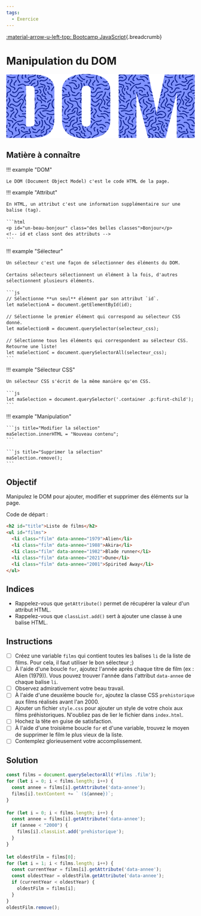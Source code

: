 ```yaml
---
tags:
  - Exercice
---
```


[:material-arrow-u-left-top: Bootcamp JavaScript](./js-bootcamp.md){.breadcrumb}

# Manipulation du DOM

![](../assets/images/dom_banner.png)

## Matière à connaître

!!! example "DOM"

    Le DOM (Document Object Model) c'est le code HTML de la page.

!!! example "Attribut"

    En HTML, un attribut c'est une information supplémentaire sur une balise (tag).

    ```html
    <p id="un-beau-bonjour" class="des belles classes">Bonjour</p>
    <!-- id et class sont des attributs -->
    ```

!!! example "Sélecteur"

    Un sélecteur c'est une façon de sélectionner des éléments du DOM.

    Certains sélecteurs sélectionnent un élément à la fois, d'autres sélectionnent plusieurs éléments.

    ```js
    // Sélectionne **un seul** élément par son attribut `id`.
    let maSelectionA = document.getElementById(id);

    // Sélectionne le premier élément qui correspond au sélecteur CSS donné.
    let maSelectionB = document.querySelector(selecteur_css);

    // Sélectionne tous les éléments qui correspondent au sélecteur CSS. Retourne une liste!
    let maSelectionC = document.querySelectorAll(selecteur_css);
    ```

!!! example "Sélecteur CSS"

    Un sélecteur CSS s'écrit de la même manière qu'en CSS.

    ```js
    let maSelection = document.querySelector('.container .p:first-child');
    ```

!!! example "Manipulation"

    ```js title="Modifier la sélection"
    maSelection.innerHTML = "Nouveau contenu";
    ```

    ```js title="Supprimer la sélection"
    maSelection.remove();
    ```

## Objectif

Manipulez le DOM pour ajouter, modifier et supprimer des éléments sur la page.

Code de départ :

```html
<h2 id="title">Liste de films</h2>
<ul id="films">
  <li class="film" data-annee="1979">Alien</li>
  <li class="film" data-annee="1988">Akira</li>
  <li class="film" data-annee="1982">Blade runner</li>
  <li class="film" data-annee="2021">Dune</li>
  <li class="film" data-annee="2001">Spirited Away</li>
</ul>
```

## Indices

* Rappelez-vous que `getAttribute()` permet de récupérer la valeur d'un attribut HTML.
* Rappelez-vous que `classList.add()` sert à ajouter une classe à une balise HTML.

## Instructions

- [ ] Créez une variable `films` qui contient toutes les balises `li` de la liste de films. Pour cela, il faut utiliser le bon sélecteur ;)
- [ ] À l'aide d'une boucle `for`, ajoutez l'année après chaque titre de film (ex : Alien (1979)). Vous pouvez trouver l'année dans l'attribut `data-annee` de chaque balise `li`.
- [ ] Observez admirativement votre beau travail.
- [ ] À l'aide d'une deuxième boucle `for`, ajoutez la classe CSS `prehistorique` aux films réalisés avant l'an 2000.
- [ ] Ajouter un fichier `style.css` pour ajouter un style de votre choix aux films préhistoriques. N'oubliez pas de lier le fichier dans `index.html`.
- [ ] Hochez la tête en guise de satisfaction.
- [ ] À l'aide d'une troisième boucle `for` et d'une variable, trouvez le moyen de supprimer le film le plus vieux de la liste.
- [ ] Contemplez glorieusement votre accomplissement.

## Solution

```js
const films = document.querySelectorAll('#films .film');
for (let i = 0; i < films.length; i++) {
  const annee = films[i].getAttribute('data-annee');
  films[i].textContent += ` (${annee})`;
}

for (let i = 0; i < films.length; i++) {
  const annee = films[i].getAttribute('data-annee');
  if (annee < "2000") {
    films[i].classList.add('prehistorique');
  }
}

let oldestFilm = films[0];
for (let i = 1; i < films.length; i++) {
  const currentYear = films[i].getAttribute('data-annee');
  const oldestYear = oldestFilm.getAttribute('data-annee');
  if (currentYear < oldestYear) {
    oldestFilm = films[i];
  }
}
oldestFilm.remove();
```
